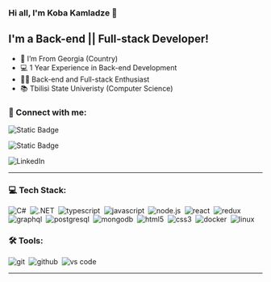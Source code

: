 ### Hi all, I'm Koba Kamladze 👋

## I'm a Back-end || Full-stack Developer!

- 📍 I’m From Georgia (Country)
- 💻 1 Year Experience in Back-end Development
- 👨‍💻 Back-end and Full-stack Enthusiast
- 📚 Tbilisi State Univeristy (Computer Science)

### 🤝 Connect with me:

![Static Badge](https://img.shields.io/badge/FACEBOOK-blue?style=for-the-badge&logo=facebook&link=https%3A%2F%2Fwww.facebook.com%2Fprofile.php%3Fid%3D100005879593216)

<img alt="Static Badge" src="https://img.shields.io/badge/LINKEDIN-dark?style=for-the-badge&logo=telegram&link=http%3A%2F%2Fwww.t.me%2Fkobakamladze">

<img alt="LinkedIn" src="https://img.shields.io/badge/LINKEDIN-blue?style=for-the-badge&logo=linkedin&link=https%3A%2F%2Fwww.linkedin.com%2Fin%2Fkoba-kamladze-878bb7291%3Futm_source%3Dshare%26utm_campaign%3Dshare_via%26utm_content%3Dprofile%26utm_medium%3Dandroid_app" />&nbsp;

---

### 💻 Tech Stack:

<img alt="C#" src="https://img.shields.io/badge/C%23-purple?style=for-the-badge&logo=c%23" />&nbsp;
<img alt=".NET" src="https://img.shields.io/badge/.NET-%23512BD4?style=for-the-badge&logo=.net&logoColor=white" />&nbsp;
<img alt="typescript" src="https://img.shields.io/badge/typescript-007ACC.svg?&style=for-the-badge&logo=typescript&logoColor=fff" />&nbsp;
<img alt="javascript" src="https://img.shields.io/badge/javascript-F7DF1E.svg?&style=for-the-badge&logo=javascript&logoColor=fff" />&nbsp;
<img alt="node.js" src="https://img.shields.io/badge/node.js-90C53F.svg?&style=for-the-badge&logo=node.js&logoColor=fff" />&nbsp;
<img alt="react" src="https://img.shields.io/badge/react-61DAFB.svg?&style=for-the-badge&logo=react&logoColor=fff" />&nbsp;
<img alt="redux" src="https://img.shields.io/badge/redux-764ABC.svg?&style=for-the-badge&logo=redux&logoColor=fff" />&nbsp;
<img alt="graphql" src="https://img.shields.io/badge/graphql-E10098.svg?&style=for-the-badge&logo=graphql&logoColor=fff" />&nbsp;
<img alt="postgresql" src="https://img.shields.io/badge/POSTGRESQL-blue?style=for-the-badge&logo=postgresql&logoColor=black" />&nbsp;
<img alt="mongodb" src="https://img.shields.io/badge/mongodb-26A944.svg?&style=for-the-badge&logo=mongodb&logoColor=fff" />&nbsp;
<img alt="html5" src="https://img.shields.io/badge/html-E34F26.svg?&style=for-the-badge&logo=html5&logoColor=fff" />&nbsp;
<img alt="css3" src="https://img.shields.io/badge/css-1572B6.svg?&style=for-the-badge&logo=css3&logoColor=fff" />&nbsp;
<img alt="docker" src="https://img.shields.io/badge/DOCKER-white?style=for-the-badge&logo=docker&labelColor=white" />&nbsp;
<img alt="linux" src="https://img.shields.io/badge/LINUX-black?style=for-the-badge&logo=linux&logoColor=white" />&nbsp;

### 🛠 Tools:

<img alt="git" src="https://img.shields.io/badge/git-F05033.svg?&style=for-the-badge&logo=git&logoColor=fff" />&nbsp;
<img alt="github" src="https://img.shields.io/badge/github-000.svg?&style=for-the-badge&logo=github&logoColor=fff" />&nbsp;
<img alt="vs code" src="https://img.shields.io/badge/vs code-007ACC.svg?&style=for-the-badge&logo=visual-studio-code&logoColor=fff" />&nbsp;

---

[instagram]: https://instagram.com/YauhenKavalchuk
[linkedin]: https://linkedin.com/in/YauhenKavalchuk
